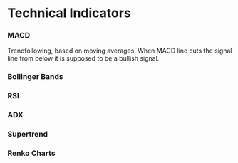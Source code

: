 # Technical Indicators

### MACD

Trendfollowing, based on moving averages. When MACD line cuts the signal line from below it is supposed to be a bullish signal.

### Bollinger Bands

### RSI

### ADX

### Supertrend

### Renko Charts

